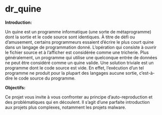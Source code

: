 # dr_quine

**Introduction:**

Un quine est un programme informatique (une sorte de métaprogramme) dont la sortie
et le code source sont identiques. À titre de défi ou d’amusement, certains programmeurs
essaient d’écrire le plus court quine dans un langage de programmation donné.
L’opération qui consiste à ouvrir le fichier source et à l’afficher est considérée comme
une tricherie. Plus généralement, un programme qui utilise une quelconque entrée de
données ne peut être considéré comme un quine valide. Une solution triviale est un programme
dont le code source est vide. En effet, l’exécution d’un tel programme ne produit
pour la plupart des langages aucune sortie, c’est-à-dire le code source du programme.

**Objectifs:**

Ce projet vous invite à vous confronter au principe d’auto-reproduction et des problématiques
qui en découlent. Il s’agit d’une parfaite introduction aux projets plus complexes,
notamment les projets malware.
